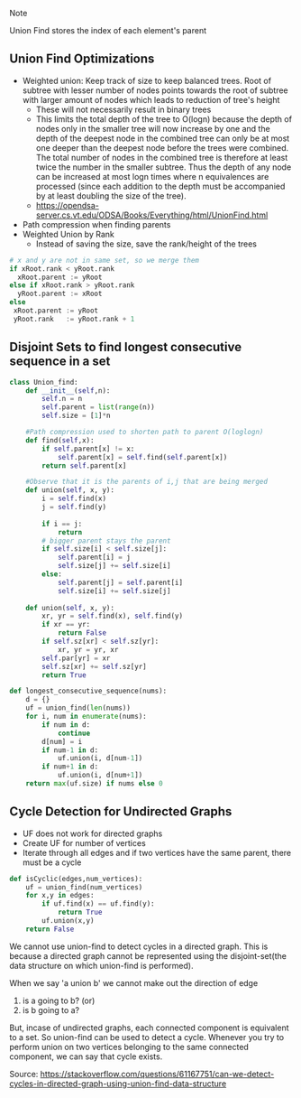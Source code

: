 ---
---
>[!note]
>Union Find stores the index of each element's parent 

## Union Find Optimizations

- Weighted union: Keep track of size to keep balanced trees. Root of subtree with lesser number of nodes points towards the root of subtree with larger amount of nodes which leads to reduction of tree's height
	- These will not necessarily result in binary trees
	- This limits the total depth of the tree to O(logn) because the depth of nodes only in the smaller tree will now increase by one and the depth of the deepest node in the combined tree can only be at most one deeper than the deepest node before the trees were combined. The total number of nodes in the combined tree is therefore at least twice the number in the smaller subtree. Thus the depth of any node can be increased at most logn times where n equivalences are processed (since each addition to the depth must be accompanied by at least doubling the size of the tree).
	- https://opendsa-server.cs.vt.edu/ODSA/Books/Everything/html/UnionFind.html
- Path compression when finding parents
- Weighted Union by Rank
	- Instead of saving the size, save the rank/height of the trees
```python
# x and y are not in same set, so we merge them
if xRoot.rank < yRoot.rank 
  xRoot.parent := yRoot 
else if xRoot.rank > yRoot.rank
  yRoot.parent := xRoot
else
 xRoot.parent := yRoot
 yRoot.rank   := yRoot.rank + 1
```

## Disjoint Sets to find longest consecutive sequence in a set


```python
class Union_find:
	def __init__(self,n):
		self.n = n
		self.parent = list(range(n))
		self.size = [1]*n

	#Path compression used to shorten path to parent O(loglogn)
	def find(self,x):
		if self.parent[x] != x:
			self.parent[x] = self.find(self.parent[x])
		return self.parent[x]

	#Observe that it is the parents of i,j that are being merged
	def union(self, x, y):
		i = self.find(x)
		j = self.find(y)
		
		if i == j:
			return
		# bigger parent stays the parent
		if self.size[i] < self.size[j]:
			self.parent[i] = j
			self.size[j] += self.size[i]
		else:
			self.parent[j] = self.parent[i]
			self.size[i] += self.size[j]
			
	def union(self, x, y):
        xr, yr = self.find(x), self.find(y)
        if xr == yr:
            return False
        if self.sz[xr] < self.sz[yr]:
            xr, yr = yr, xr
        self.par[yr] = xr
        self.sz[xr] += self.sz[yr]
        return True
```

```python
def longest_consecutive_sequence(nums):
	d = {}
	uf = union_find(len(nums))
	for i, num in enumerate(nums):
		if num in d:
			continue
		d[num] = i
		if num-1 in d:
			uf.union(i, d[num-1])
		if num+1 in d:
			uf.union(i, d[num+1])
	return max(uf.size) if nums else 0
```

## Cycle Detection for Undirected Graphs

- UF does not work for directed graphs
- Create UF for number of vertices
- Iterate through all edges and if two vertices have the same parent, there must be a cycle

```python
def isCyclic(edges,num_vertices):
    uf = union_find(num_vertices)
    for x,y in edges:
        if uf.find(x) == uf.find(y):
            return True
        uf.union(x,y)
	return False

```

We cannot use union-find to detect cycles in a directed graph. This is because a directed graph cannot be represented using the disjoint-set(the data structure on which union-find is performed).

When we say 'a union b' we cannot make out the direction of edge

1. is a going to b? (or)
2. is b going to a?

But, incase of undirected graphs, each connected component is equivalent to a set. So union-find can be used to detect a cycle. Whenever you try to perform union on two vertices belonging to the same connected component, we can say that cycle exists.

Source: https://stackoverflow.com/questions/61167751/can-we-detect-cycles-in-directed-graph-using-union-find-data-structure